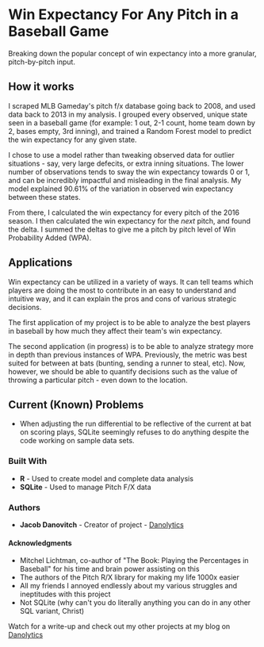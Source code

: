 # Win Expectancy For Any Pitch in a Baseball Game

Breaking down the popular concept of win expectancy into a more granular, pitch-by-pitch input. 

## How it works

I scraped MLB Gameday's pitch f/x database going back to 2008, and used data back to 2013 in my analysis. I grouped every observed, unique state seen in a baseball game (for example: 1 out, 2-1 count, home team down by 2, bases empty, 3rd inning), and trained a Random Forest model to predict the win expectancy for any given state. 

I chose to use a model rather than tweaking observed data for outlier situations - say, very large defecits, or extra inning situations. The lower number of observations tends to sway the win expectancy towards 0 or 1, and can be incredibly impactful and misleading in the final analysis. My model explained 90.61% of the variation in observed win expectancy between these states.

From there, I calculated the win expectancy for every pitch of the 2016 season. I then calculated the win expectancy for the *next* pitch, and found the delta. I summed the deltas to give me a pitch by pitch level of Win Probability Added (WPA).

## Applications

Win expectancy can be utilized in a variety of ways. It can tell teams which players are doing the most to contribute in an easy to understand and intuitive way, and it can explain the pros and cons of various strategic decisions.

The first application of my project is to be able to analyze the best players in baseball by how much they affect their team's win expectancy.

The second application (in progress) is to be able to analyze strategy more in depth than previous instances of WPA. Previously, the metric was best suited for between at bats (bunting, sending a runner to steal, etc). Now, however, we should be able to quantify decisions such as the value of throwing a particular pitch - even down to the location.

## Current (Known) Problems

* When adjusting the run differential to be reflective of the current at bat on scoring plays, SQLite seemingly refuses to do anything despite the code working on sample data sets.

### Built With

* **R** - Used to create model and complete data analysis
* **SQLite** - Used to manage Pitch F/X data

### Authors

* **Jacob Danovitch** - Creator of project - [Danolytics](http://danolytics.com)

#### Acknowledgments

* Mitchel Lichtman, co-author of "The Book: Playing the Percentages in Baseball" for his time and brain power assisting on this
* The authors of the Pitch R/X library for making my life 1000x easier 
* All my friends I annoyed endlessly about my various struggles and ineptitudes with this project
* Not SQLite (why can't you do literally anything you can do in any other SQL variant, Christ)

Watch for a write-up and check out my other projects at my blog on [Danolytics](https://medium.com/danolytics)

